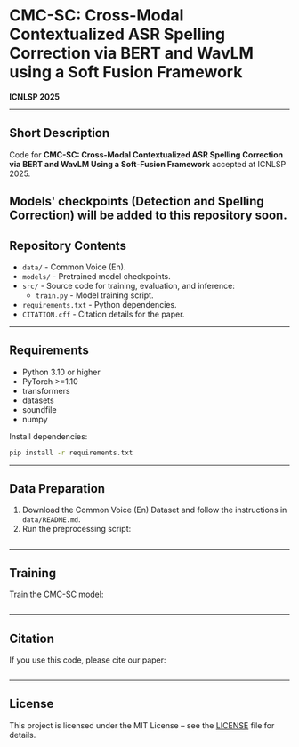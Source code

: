 # CMC-SC: Cross-Modal Contextualized ASR Spelling Correction via BERT and WavLM using a Soft Fusion Framework

**ICNLSP 2025**

---

## Short Description

Code for **CMC-SC: Cross-Modal Contextualized ASR Spelling Correction via BERT and WavLM Using a Soft-Fusion Framework** accepted at ICNLSP 2025.

Models' checkpoints (Detection and Spelling Correction) will be added to this repository soon. 
---

## Repository Contents

- `data/` - Common Voice (En).
- `models/` - Pretrained model checkpoints.
- `src/` - Source code for training, evaluation, and inference:
  - `train.py` - Model training script.
- `requirements.txt` - Python dependencies.
- `CITATION.cff` - Citation details for the paper.

---

## Requirements

- Python 3.10 or higher
- PyTorch >=1.10
- transformers
- datasets
- soundfile
- numpy

Install dependencies:

```bash
pip install -r requirements.txt
```

---

## Data Preparation

1. Download the Common Voice (En) Dataset and follow the instructions in `data/README.md`.
2. Run the preprocessing script:
   ```bash

   ```

---

## Training

Train the CMC-SC model:

```bash

```


---

## Citation

If you use this code, please cite our paper:

```bibtex

```

---

## License

This project is licensed under the MIT License – see the [LICENSE](LICENSE) file for details.

